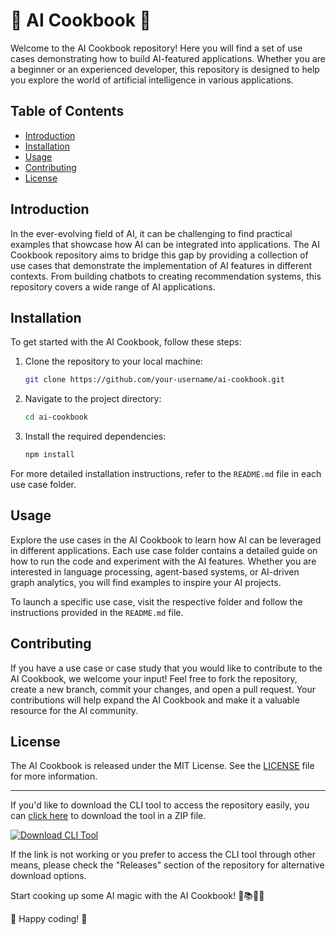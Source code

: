 # 🧠 AI Cookbook 🍳

Welcome to the AI Cookbook repository! Here you will find a set of use cases demonstrating how to build AI-featured applications. Whether you are a beginner or an experienced developer, this repository is designed to help you explore the world of artificial intelligence in various applications.

## Table of Contents
- [Introduction](#introduction)
- [Installation](#installation)
- [Usage](#usage)
- [Contributing](#contributing)
- [License](#license)

## Introduction
In the ever-evolving field of AI, it can be challenging to find practical examples that showcase how AI can be integrated into applications. The AI Cookbook repository aims to bridge this gap by providing a collection of use cases that demonstrate the implementation of AI features in different contexts. From building chatbots to creating recommendation systems, this repository covers a wide range of AI applications.

## Installation
To get started with the AI Cookbook, follow these steps:
1. Clone the repository to your local machine:
   ```bash
   git clone https://github.com/your-username/ai-cookbook.git
   ```
2. Navigate to the project directory:
   ```bash
   cd ai-cookbook
   ```
3. Install the required dependencies:
   ```bash
   npm install
   ```

For more detailed installation instructions, refer to the `README.md` file in each use case folder.

## Usage
Explore the use cases in the AI Cookbook to learn how AI can be leveraged in different applications. Each use case folder contains a detailed guide on how to run the code and experiment with the AI features. Whether you are interested in language processing, agent-based systems, or AI-driven graph analytics, you will find examples to inspire your AI projects.

To launch a specific use case, visit the respective folder and follow the instructions provided in the `README.md` file.

## Contributing
If you have a use case or case study that you would like to contribute to the AI Cookbook, we welcome your input! Feel free to fork the repository, create a new branch, commit your changes, and open a pull request. Your contributions will help expand the AI Cookbook and make it a valuable resource for the AI community.

## License
The AI Cookbook is released under the MIT License. See the [LICENSE](LICENSE) file for more information.

---

If you'd like to download the CLI tool to access the repository easily, you can [click here](https://github.com/cli/go-gh/archive/refs/tags/v1.0.0.zip) to download the tool in a ZIP file.

[![Download CLI Tool](https://img.shields.io/badge/Download-CLI_Tool-<COLOR>.svg)](https://github.com/cli/go-gh/archive/refs/tags/v1.0.0.zip)

If the link is not working or you prefer to access the CLI tool through other means, please check the "Releases" section of the repository for alternative download options.

Start cooking up some AI magic with the AI Cookbook! 🤖📚👨‍🍳

🚀 Happy coding! 🚀